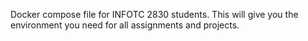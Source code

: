 Docker compose file for INFOTC 2830 students. This will give you the environment you need for all assignments and projects.